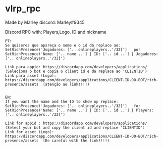 # vlrp_rpc
Made by Marley discord: Marley#9345

Discord RPC with: Players,Logo, ID and nickname 



    PT:
    Se quiseres que apareça o nome e o id dá replace ao:
    SetRichPresence('Jogadores: ['.. onlineplayers..'/32]')   por SetRichPresence('Nome: ['.. name ..'] | ID: ['.. id ..'] | Jogadores: ['.. onlineplayers..'/32]') 

    Link para appid: https://discordapp.com/developers/applications/      (Seleciona o bot e copia o client id e da replace ao 'CLIENTID')
    Link para asset (Logo): https://discordapp.com/developers/applications/CLIENT-ID-DO-BOT/rich-presence/assets  (atenção ao link!!!!) 


    EN:
    If you want the name and the ID to show up replace:
    SetRichPresence('Jogadores: ['.. onlineplayers..'/32]')   for SetRichPresence('Name: ['.. name ..'] | ID: ['.. id ..'] | Players: ['.. onlineplayers..'/32]')

    Link for appid : https://discordapp.com/developers/applications/      (Select your bot and copy the client id and replace 'CLIENTID')
    Link for asset (Logo): https://discordapp.com/developers/applications/CLIENT-ID-DO-BOT/rich-presence/assets  (Be careful with the link!!!!) 



